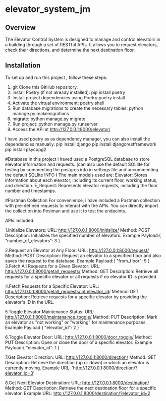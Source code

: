 # elevator_system_jm

## Overview

The Elevator Control System is designed to manage and control elevators in a building through a set of RESTful APIs. 
It allows you to request elevators, check their directions, and determine the next destination floor.

## Installation

To set up and run this project , follow these steps:

1. git Clone this GitHub repository.
2. Install Poetry (if not already installed): pip install poetry
3. Install project dependencies using Poetry:poetry install
4. Activate the virtual environment: poetry shell
5. Run database migrations to create the necessary tables: python manage.py makemigrations
6. migrate: python manage.py migrate
7. Run project: python manage.py runserver
8. Access the API at http://127.0.0.1:8000/elevator/

I have used poetry as as dependency manager, you can also install the dependencies manually.
pip install django
pip install djangorestframework
pip install psycopg2



#Database 
In this project i haved used a PostgreSQL database to store elevator information and requests.
(can also use the default SQLlite for testing by commenting the postgres 
info in settings file  and uncommenting the default SQLlite INFO ) 
The main models used are:
Elevator: Stores information about each elevator, including its current floor, working status, and direction.
E_Request: Represents elevator requests, including the floor number and timestamps.



#Postman Collection
For convenience, i have included a Postman collection with pre-defined requests to interact with the APIs. 
You can directly import the collection into Postman and use it to test the endpoints.

APIs included:

1.Initialize Elevators:
  URL: http://127.0.0.1:8000/initialize/
  Method: POST
  Description: Initializes the specified number of elevators.
  Example Payload:{
      "number_of_elevators": 3
  }

2.Request an Elevator at Any Floor:
  URL: http://127.0.0.1:8000/request/
  Method: POST
  Description: Request an elevator to a specified floor and also saves the request to the database.
  Example Payload:{
    "from_floor": 5
}
3.Fetch All Requests for a Given Elevator:
  URL: http://127.0.0.1:8000/getall_requests/
  Method: GET
  Description: Retrieve all requests for a specific elevator or all requests if no elevator ID is provided.
  
4.Fetch Requests for a Specific Elevator:
  URL: http://127.0.0.1:8000/getall_requests/<int:elevator_id>/
  Method: GET
  Description: Retrieve requests for a specific elevator by providing the elevator's ID in the URL.
  
5.Toggle Elevator Maintenance Status:
  URL: http://127.0.0.1:8000/maintanaince_toggle/
  Method: PUT
  Description: Mark an elevator as "not working" or "working" for maintenance purposes.
  Example Payload:{
    "elevator_id": 2
}

6.Toggle Elevator Door:
  URL: http://127.0.0.1:8000/door_toggle/
  Method: PUT
  Description: Open or close the door of a specific elevator.
  Example Payload:{
    "elevator_id": 1
}

7.Get Elevator Direction:
  URL: http://127.0.0.1:8000/direction/
  Method: GET
  Description: Retrieve the direction (up or down) in which an elevator is currently moving.
  Example URL: 'http://127.0.0.1:8000/direction/?elevator_id=3'

8.Get Next Elevator Destination:
  URL: http://127.0.0.1:8000/destination/
  Method: GET
  Description: Retrieve the next destination floor for a specific elevator.
  Example URL: http://127.0.0.1:8000/destination/?elevator_id=2

